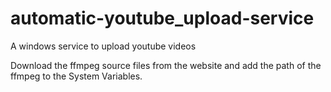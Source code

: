 # automatic-youtube_upload-service
A windows service to upload youtube videos 

Download the ffmpeg source files from the website and add the path of the ffmpeg to the System Variables.